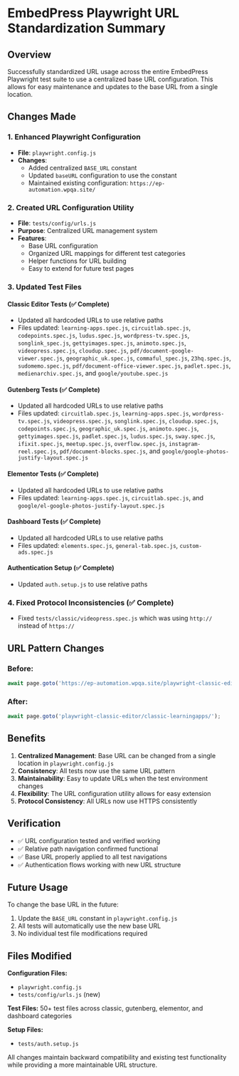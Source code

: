 # EmbedPress Playwright URL Standardization Summary

## Overview
Successfully standardized URL usage across the entire EmbedPress Playwright test suite to use a centralized base URL configuration. This allows for easy maintenance and updates to the base URL from a single location.

## Changes Made

### 1. Enhanced Playwright Configuration
- **File**: `playwright.config.js`
- **Changes**: 
  - Added centralized `BASE_URL` constant
  - Updated `baseURL` configuration to use the constant
  - Maintained existing configuration: `https://ep-automation.wpqa.site/`

### 2. Created URL Configuration Utility
- **File**: `tests/config/urls.js`
- **Purpose**: Centralized URL management system
- **Features**:
  - Base URL configuration
  - Organized URL mappings for different test categories
  - Helper functions for URL building
  - Easy to extend for future test pages

### 3. Updated Test Files

#### Classic Editor Tests (✅ Complete)
- Updated all hardcoded URLs to use relative paths
- Files updated: `learning-apps.spec.js`, `circuitlab.spec.js`, `codepoints.spec.js`, `ludus.spec.js`, `wordpress-tv.spec.js`, `songlink_spec.js`, `gettyimages.spec.js`, `animoto.spec.js`, `videopress.spec.js`, `cloudup.spec.js`, `pdf/document-google-viewer.spec.js`, `geographic_uk.spec.js`, `commaful_spec.js`, `23hq.spec.js`, `sudomemo.spec.js`, `pdf/document-office-viewer.spec.js`, `padlet.spec.js`, `medienarchiv.spec.js`, and `google/youtube.spec.js`

#### Gutenberg Tests (✅ Complete)
- Updated all hardcoded URLs to use relative paths
- Files updated: `circuitlab.spec.js`, `learning-apps.spec.js`, `wordpress-tv.spec.js`, `videopress.spec.js`, `songlink.spec.js`, `cloudup.spec.js`, `codepoints.spec.js`, `geographic_uk.spec.js`, `animoto.spec.js`, `gettyimages.spec.js`, `padlet.spec.js`, `ludus.spec.js`, `sway.spec.js`, `ifixit.spec.js`, `meetup.spec.js`, `overflow.spec.js`, `instagram-reel.spec.js`, `pdf/document-blocks.spec.js`, and `google/google-photos-justify-layout.spec.js`

#### Elementor Tests (✅ Complete)
- Updated all hardcoded URLs to use relative paths
- Files updated: `learning-apps.spec.js`, `circuitlab.spec.js`, and `google/el-google-photos-justify-layout.spec.js`

#### Dashboard Tests (✅ Complete)
- Updated all hardcoded URLs to use relative paths
- Files updated: `elements.spec.js`, `general-tab.spec.js`, `custom-ads.spec.js`

#### Authentication Setup (✅ Complete)
- Updated `auth.setup.js` to use relative paths

### 4. Fixed Protocol Inconsistencies (✅ Complete)
- Fixed `tests/classic/videopress.spec.js` which was using `http://` instead of `https://`

## URL Pattern Changes

### Before:
```javascript
await page.goto('https://ep-automation.wpqa.site/playwright-classic-editor/classic-learningapps/');
```

### After:
```javascript
await page.goto('playwright-classic-editor/classic-learningapps/');
```

## Benefits

1. **Centralized Management**: Base URL can be changed from a single location in `playwright.config.js`
2. **Consistency**: All tests now use the same URL pattern
3. **Maintainability**: Easy to update URLs when the test environment changes
4. **Flexibility**: The URL configuration utility allows for easy extension
5. **Protocol Consistency**: All URLs now use HTTPS consistently

## Verification

- ✅ URL configuration tested and verified working
- ✅ Relative path navigation confirmed functional
- ✅ Base URL properly applied to all test navigations
- ✅ Authentication flows working with new URL structure

## Future Usage

To change the base URL in the future:
1. Update the `BASE_URL` constant in `playwright.config.js`
2. All tests will automatically use the new base URL
3. No individual test file modifications required

## Files Modified

**Configuration Files:**
- `playwright.config.js`
- `tests/config/urls.js` (new)

**Test Files:** 50+ test files across classic, gutenberg, elementor, and dashboard categories

**Setup Files:**
- `tests/auth.setup.js`

All changes maintain backward compatibility and existing test functionality while providing a more maintainable URL structure.
